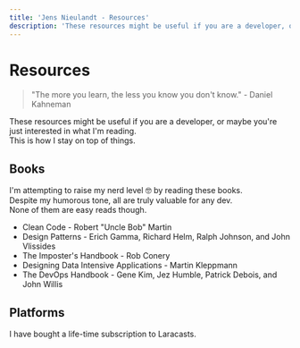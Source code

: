 ```yaml
---
title: 'Jens Nieulandt - Resources'
description: 'These resources might be useful if you are a developer, or maybe you're just interested in what I'm reading. This is how I stay on top of things.'
---
```


# Resources

> "The more you learn, the less you know you don't know." - Daniel Kahneman

These resources might be useful if you are a developer, or maybe you're just interested in what I'm reading.  
This is how I stay on top of things.

## Books

I'm attempting to raise my nerd level 🤓 by reading these books.  
Despite my humorous tone, all are truly valuable for any dev.  
None of them are easy reads though.

- Clean Code - Robert "Uncle Bob" Martin
- Design Patterns - Erich Gamma, Richard Helm, Ralph Johnson, and John Vlissides
- The Imposter's Handbook - Rob Conery
- Designing Data Intensive Applications - Martin Kleppmann
- The DevOps Handbook - Gene Kim, Jez Humble, Patrick Debois, and John Willis

## Platforms

I have bought a life-time subscription to Laracasts.
